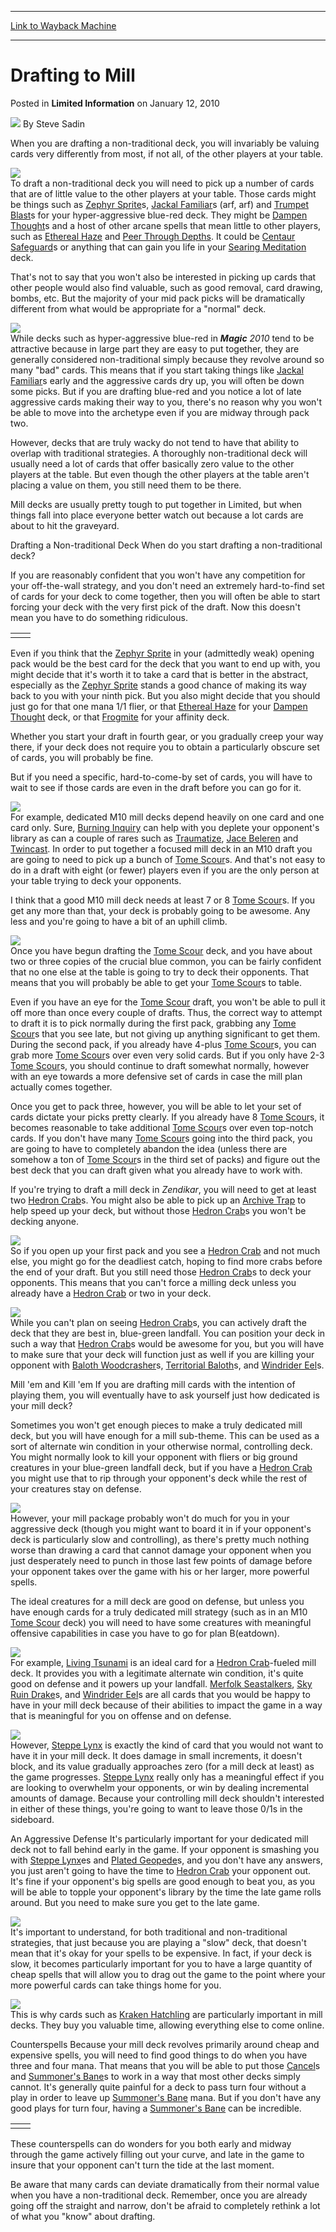 
---
[Link to Wayback Machine](https://web.archive.org/web/20211025044049/https://magic.wizards.com/en/articles/archive/limited-information/drafting-mill-2010-01-11)

[_metadata_:author]:- "Steve Sadin"
[_metadata_:description]:- "When you are drafting a non-traditional deck, you will invariably be valuing cards very differently from most, if not all, of the other players at your table. To draft a non-traditional deck you will need to pick up a number of cards that are of little value to the other players at your table. Those cards might be things such as Zephyr Sprites, Jackal Familiars (arf, arf) and"
[_metadata_:generator]:- "Drupal 7 (http://drupal.org)"
[_metadata_:node]:- "189341"
[_metadata_:path_date]:- "2010-01-11"
[_metadata_:publish_date]:- "2010-01-12"
[_metadata_:source]:- "div-main-content"
[_metadata_:title]:- "Drafting to Mill"
[_metadata_:wayback_capture_timestamp]:- "2021-10-25 04:40:49"
[_metadata_:wayback_raw_url]:- "https://web.archive.org/web/20211025044049id_/https://magic.wizards.com/en/articles/archive/limited-information/drafting-mill-2010-01-11"
[_metadata_:wayback_url]:- "https://magic.wizards.com/en/articles/archive/limited-information/drafting-mill-2010-01-11"
---


Drafting to Mill
================



 Posted in **Limited Information**
 on January 12, 2010 






![](https://media.magic.wizards.com/styles/auth_small/public/images/person/authorpic_SteveSadin.jpg)
By Steve Sadin











When you are drafting a non-traditional deck, you will invariably be valuing cards very differently from most, if not all, of the other players at your table. 

![](https://web.archive.org/web/20130606222620im_/http://wizards.com/mtg/images/daily/li/li73_zephyrSplash.jpg)  
To draft a non-traditional deck you will need to pick up a number of cards that are of little value to the other players at your table. Those cards might be things such as [Zephyr Sprite](https://gatherer.wizards.com/Pages/Card/Details.aspx?name=Zephyr+Sprite)s, [Jackal Familiar](https://gatherer.wizards.com/Pages/Card/Details.aspx?name=Jackal+Familiar)s (arf, arf) and [Trumpet Blast](https://gatherer.wizards.com/Pages/Card/Details.aspx?name=Trumpet+Blast)s for your hyper-aggressive blue-red deck. They might be [Dampen Thought](https://gatherer.wizards.com/Pages/Card/Details.aspx?name=Dampen+Thought)s and a host of other arcane spells that mean little to other players, such as [Ethereal Haze](https://gatherer.wizards.com/Pages/Card/Details.aspx?name=Ethereal+Haze) and [Peer Through Depths](https://gatherer.wizards.com/Pages/Card/Details.aspx?name=Peer+Through+Depths). It could be [Centaur Safeguard](https://gatherer.wizards.com/Pages/Card/Details.aspx?name=Centaur+Safeguard)s or anything that can gain you life in your [Searing Meditation](https://gatherer.wizards.com/Pages/Card/Details.aspx?name=Searing+Meditation) deck. 

That's not to say that you won't also be interested in picking up cards that other people would also find valuable, such as good removal, card drawing, bombs, etc. But the majority of your mid pack picks will be dramatically different from what would be appropriate for a "normal" deck.

![](https://web.archive.org/web/20130606215239im_/http://wizards.com/mtg/images/daily/li/li73_3Cards1.jpg)  
While decks such as hyper-aggressive blue-red in ***Magic** 2010* tend to be attractive because in large part they are easy to put together, they are generally considered non-traditional simply because they revolve around so many "bad" cards. This means that if you start taking things like [Jackal Familiar](https://gatherer.wizards.com/Pages/Card/Details.aspx?name=Jackal+Familiar)s early and the aggressive cards dry up, you will often be down some picks. But if you are drafting blue-red and you notice a lot of late aggressive cards making their way to you, there's no reason why you won't be able to move into the archetype even if you are midway through pack two.

However, decks that are truly wacky do not tend to have that ability to overlap with traditional strategies. A thoroughly non-traditional deck will usually need a lot of cards that offer basically zero value to the other players at the table. But even though the other players at the table aren't placing a value on them, you still need them to be there.

Mill decks are usually pretty tough to put together in Limited, but when things fall into place everyone better watch out because a lot cards are about to hit the graveyard.

Drafting a Non-traditional Deck
When do you start drafting a non-traditional deck?

If you are reasonably confident that you won't have any competition for your off-the-wall strategy, and you don't need an extremely hard-to-find set of cards for your deck to come together, then you will often be able to start forcing your deck with the very first pick of the draft. Now this doesn't mean you have to do something ridiculous. 



|  |  |
| --- | --- |
|  |  |

Even if you think that the [Zephyr Sprite](https://gatherer.wizards.com/Pages/Card/Details.aspx?name=Zephyr+Sprite) in your (admittedly weak) opening pack would be the best card for the deck that you want to end up with, you might decide that it's worth it to take a card that is better in the abstract, especially as the [Zephyr Sprite](https://gatherer.wizards.com/Pages/Card/Details.aspx?name=Zephyr+Sprite) stands a good chance of making its way back to you with your ninth pick. But you also might decide that you should just go for that one mana 1/1 flier, or that [Ethereal Haze](https://gatherer.wizards.com/Pages/Card/Details.aspx?name=Ethereal+Haze) for your [Dampen Thought](https://gatherer.wizards.com/Pages/Card/Details.aspx?name=Dampen+Thought) deck, or that [Frogmite](https://gatherer.wizards.com/Pages/Card/Details.aspx?name=Frogmite) for your affinity deck.

Whether you start your draft in fourth gear, or you gradually creep your way there, if your deck does not require you to obtain a particularly obscure set of cards, you will probably be fine.

But if you need a specific, hard-to-come-by set of cards, you will have to wait to see if those cards are even in the draft before you can go for it.

![](https://web.archive.org/web/20130607014412im_/http://wizards.com/mtg/images/daily/li/li73_3Cards3.jpg)  
For example, dedicated M10 mill decks depend heavily on one card and one card only. Sure, [Burning Inquiry](https://gatherer.wizards.com/Pages/Card/Details.aspx?name=Burning+Inquiry) can help with you deplete your opponent's library as can a couple of rares such as [Traumatize](https://gatherer.wizards.com/Pages/Card/Details.aspx?name=Traumatize), [Jace Beleren](https://gatherer.wizards.com/Pages/Card/Details.aspx?name=Jace+Beleren) and [Twincast](https://gatherer.wizards.com/Pages/Card/Details.aspx?name=Twincast). In order to put together a focused mill deck in an M10 draft you are going to need to pick up a bunch of [Tome Scour](https://gatherer.wizards.com/Pages/Card/Details.aspx?name=Tome+Scour)s. And that's not easy to do in a draft with eight (or fewer) players even if you are the only person at your table trying to deck your opponents.

I think that a good M10 mill deck needs at least 7 or 8 [Tome Scour](https://gatherer.wizards.com/Pages/Card/Details.aspx?name=Tome+Scour)s. If you get any more than that, your deck is probably going to be awesome. Any less and you're going to have a bit of an uphill climb.

![](https://media.wizards.com/legacy//mtg/images/daily/li/li73_gravy.jpg)  
Once you have begun drafting the [Tome Scour](https://gatherer.wizards.com/Pages/Card/Details.aspx?name=Tome+Scour) deck, and you have about two or three copies of the crucial blue common, you can be fairly confident that no one else at the table is going to try to deck their opponents. That means that you will probably be able to get your [Tome Scour](https://gatherer.wizards.com/Pages/Card/Details.aspx?name=Tome+Scour)s to table. 

Even if you have an eye for the [Tome Scour](https://gatherer.wizards.com/Pages/Card/Details.aspx?name=Tome+Scour) draft, you won't be able to pull it off more than once every couple of drafts. Thus, the correct way to attempt to draft it is to pick normally during the first pack, grabbing any [Tome Scour](https://gatherer.wizards.com/Pages/Card/Details.aspx?name=Tome+Scour)s that you see late, but not giving up anything significant to get them. During the second pack, if you already have 4-plus [Tome Scour](https://gatherer.wizards.com/Pages/Card/Details.aspx?name=Tome+Scour)s, you can grab more [Tome Scour](https://gatherer.wizards.com/Pages/Card/Details.aspx?name=Tome+Scour)s over even very solid cards. But if you only have 2-3 [Tome Scour](https://gatherer.wizards.com/Pages/Card/Details.aspx?name=Tome+Scour)s, you should continue to draft somewhat normally, however with an eye towards a more defensive set of cards in case the mill plan actually comes together. 

Once you get to pack three, however, you will be able to let your set of cards dictate your picks pretty clearly. If you already have 8 [Tome Scour](https://gatherer.wizards.com/Pages/Card/Details.aspx?name=Tome+Scour)s, it becomes reasonable to take additional [Tome Scour](https://gatherer.wizards.com/Pages/Card/Details.aspx?name=Tome+Scour)s over even top-notch cards. If you don't have many [Tome Scour](https://gatherer.wizards.com/Pages/Card/Details.aspx?name=Tome+Scour)s going into the third pack, you are going to have to completely abandon the idea (unless there are somehow a ton of [Tome Scour](https://gatherer.wizards.com/Pages/Card/Details.aspx?name=Tome+Scour)s in the third set of packs) and figure out the best deck that you can draft given what you already have to work with.

If you're trying to draft a mill deck in *Zendikar*, you will need to get at least two [Hedron Crab](https://gatherer.wizards.com/Pages/Card/Details.aspx?name=Hedron+Crab)s. You might also be able to pick up an [Archive Trap](https://gatherer.wizards.com/Pages/Card/Details.aspx?name=Archive+Trap) to help speed up your deck, but without those [Hedron Crab](https://gatherer.wizards.com/Pages/Card/Details.aspx?name=Hedron+Crab)s you won't be decking anyone.

[![](https://gatherer.wizards.com/Handlers/Image.ashx?type=card&name=Hedron+Crab)](https://gatherer.wizards.com/Pages/Card/Details.aspx?name=Hedron+Crab)  
So if you open up your first pack and you see a [Hedron Crab](https://gatherer.wizards.com/Pages/Card/Details.aspx?name=Hedron+Crab) and not much else, you might go for the deadliest catch, hoping to find more crabs before the end of your draft. But you still need those [Hedron Crab](https://gatherer.wizards.com/Pages/Card/Details.aspx?name=Hedron+Crab)s to deck your opponents. This means that you can't force a milling deck unless you already have a [Hedron Crab](https://gatherer.wizards.com/Pages/Card/Details.aspx?name=Hedron+Crab) or two in your deck.

![](https://media.wizards.com/legacy//mtg/images/daily/li/li73_3cards4.jpg)  
While you can't plan on seeing [Hedron Crab](https://gatherer.wizards.com/Pages/Card/Details.aspx?name=Hedron+Crab)s, you can actively draft the deck that they are best in, blue-green landfall. You can position your deck in such a way that [Hedron Crab](https://gatherer.wizards.com/Pages/Card/Details.aspx?name=Hedron+Crab)s would be awesome for you, but you will have to make sure that your deck will function just as well if you are killing your opponent with [Baloth Woodcrasher](https://gatherer.wizards.com/Pages/Card/Details.aspx?name=Baloth+Woodcrasher)s, [Territorial Baloth](https://gatherer.wizards.com/Pages/Card/Details.aspx?name=Territorial+Baloth)s, and [Windrider Eel](https://gatherer.wizards.com/Pages/Card/Details.aspx?name=Windrider+Eel)s.

Mill 'em and Kill 'em
If you are drafting mill cards with the intention of playing them, you will eventually have to ask yourself just how dedicated is your mill deck?

Sometimes you won't get enough pieces to make a truly dedicated mill deck, but you will have enough for a mill sub-theme. This can be used as a sort of alternate win condition in your otherwise normal, controlling deck. You might normally look to kill your opponent with fliers or big ground creatures in your blue-green landfall deck, but if you have a [Hedron Crab](https://gatherer.wizards.com/Pages/Card/Details.aspx?name=Hedron+Crab) you might use that to rip through your opponent's deck while the rest of your creatures stay on defense. 

![](https://media.wizards.com/legacy//mtg/images/daily/li/li73_crabsplash.jpg)  
However, your mill package probably won't do much for you in your aggressive deck (though you might want to board it in if your opponent's deck is particularly slow and controlling), as there's pretty much nothing worse than drawing a card that cannot damage your opponent when you just desperately need to punch in those last few points of damage before your opponent takes over the game with his or her larger, more powerful spells.

The ideal creatures for a mill deck are good on defense, but unless you have enough cards for a truly dedicated mill strategy (such as in an M10 [Tome Scour](https://gatherer.wizards.com/Pages/Card/Details.aspx?name=Tome+Scour) deck) you will need to have some creatures with meaningful offensive capabilities in case you have to go for plan B(eatdown). 

![](https://web.archive.org/web/20130606230502im_/http://wizards.com/mtg/images/daily/li/li73_planBeatdown.jpg)  
For example, [Living Tsunami](https://gatherer.wizards.com/Pages/Card/Details.aspx?name=Living+Tsunami) is an ideal card for a [Hedron Crab](https://gatherer.wizards.com/Pages/Card/Details.aspx?name=Hedron+Crab)-fueled mill deck. It provides you with a legitimate alternate win condition, it's quite good on defense and it powers up your landfall. [Merfolk Seastalkers](https://gatherer.wizards.com/Pages/Card/Details.aspx?name=Merfolk+Seastalkers), [Sky Ruin Drake](https://gatherer.wizards.com/Pages/Card/Details.aspx?name=Sky+Ruin+Drake)s, and [Windrider Eel](https://gatherer.wizards.com/Pages/Card/Details.aspx?name=Windrider+Eel)s are all cards that you would be happy to have in your mill deck because of their abilities to impact the game in a way that is meaningful for you on offense and on defense.

![](https://media.wizards.com/legacy//mtg/images/daily/li/li73_planavoid.jpg)  
However, [Steppe Lynx](https://gatherer.wizards.com/Pages/Card/Details.aspx?name=Steppe+Lynx) is exactly the kind of card that you would not want to have it in your mill deck. It does damage in small increments, it doesn't block, and its value gradually approaches zero (for a mill deck at least) as the game progresses. [Steppe Lynx](https://gatherer.wizards.com/Pages/Card/Details.aspx?name=Steppe+Lynx) really only has a meaningful effect if you are looking to overwhelm your opponents, or win by dealing incremental amounts of damage. Because your controlling mill deck shouldn't interested in either of these things, you're going to want to leave those 0/1s in the sideboard.

An Aggressive Defense
It's particularly important for your dedicated mill deck not to fall behind early in the game. If your opponent is smashing you with [Steppe Lynx](https://gatherer.wizards.com/Pages/Card/Details.aspx?name=Steppe+Lynx)es and [Plated Geopede](https://gatherer.wizards.com/Pages/Card/Details.aspx?name=Plated+Geopede)s, and you don't have any answers, you just aren't going to have the time to [Hedron Crab](https://gatherer.wizards.com/Pages/Card/Details.aspx?name=Hedron+Crab) your opponent out. It's fine if your opponent's big spells are good enough to beat you, as you will be able to topple your opponent's library by the time the late game rolls around. But you need to make sure you get to the late game.

[![](https://gatherer.wizards.com/Handlers/Image.ashx?type=card&name=Plated+Geopede)](https://gatherer.wizards.com/Pages/Card/Details.aspx?name=Plated+Geopede)  
It's important to understand, for both traditional and non-traditional strategies, that just because you are playing a "slow" deck, that doesn't mean that it's okay for your spells to be expensive. In fact, if your deck is slow, it becomes particularly important for you to have a large quantity of cheap spells that will allow you to drag out the game to the point where your more powerful cards can take things home for you.

[![](https://gatherer.wizards.com/Handlers/Image.ashx?type=card&name=Kraken+Hatchling)](https://gatherer.wizards.com/Pages/Card/Details.aspx?name=Kraken+Hatchling)  
This is why cards such as [Kraken Hatchling](https://gatherer.wizards.com/Pages/Card/Details.aspx?name=Kraken+Hatchling) are particularly important in mill decks. They buy you valuable time, allowing everything else to come online. 

Counterspells
Because your mill deck revolves primarily around cheap and expensive spells, you will need to find good things to do when you have three and four mana. That means that you will be able to put those [Cancel](https://gatherer.wizards.com/Pages/Card/Details.aspx?name=Cancel)s and [Summoner's Bane](https://gatherer.wizards.com/Pages/Card/Details.aspx?name=Summoner%27s+Bane)s to work in a way that most other decks simply cannot. It's generally quite painful for a deck to pass turn four without a play in order to leave up [Summoner's Bane](https://gatherer.wizards.com/Pages/Card/Details.aspx?name=Summoner%27s+Bane) mana. But if you don't have any good plays for turn four, having a [Summoner's Bane](https://gatherer.wizards.com/Pages/Card/Details.aspx?name=Summoner%27s+Bane) can be incredible.



|  |  |
| --- | --- |
|  |  |

These counterspells can do wonders for you both early and midway through the game actively filling out your curve, and late in the game to insure that your opponent can't turn the tide at the last moment.

Be aware that many cards can deviate dramatically from their normal value when you have a non-traditional deck. Remember, once you are already going off the straight and narrow, don't be afraid to completely rethink a lot of what you "know" about drafting.







